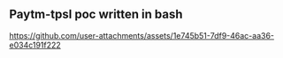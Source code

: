 ## Paytm-tpsl poc written in bash




https://github.com/user-attachments/assets/1e745b51-7df9-46ac-aa36-e034c191f222

